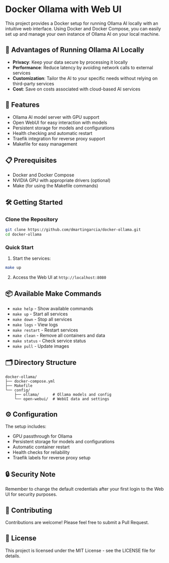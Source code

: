 # Docker Ollama with Web UI

This project provides a Docker setup for running Ollama AI locally with an intuitive web interface. Using Docker and Docker Compose, you can easily set up and manage your own instance of Ollama AI on your local machine.

## 🎯 Advantages of Running Ollama AI Locally

- **Privacy**: Keep your data secure by processing it locally
- **Performance**: Reduce latency by avoiding network calls to external services
- **Customization**: Tailor the AI to your specific needs without relying on third-party services
- **Cost**: Save on costs associated with cloud-based AI services

## 🚀 Features

- Ollama AI model server with GPU support
- Open WebUI for easy interaction with models
- Persistent storage for models and configurations
- Health checking and automatic restart
- Traefik integration for reverse proxy support
- Makefile for easy management

## 📋 Prerequisites

- Docker and Docker Compose
- NVIDIA GPU with appropriate drivers (optional)
- Make (for using the Makefile commands)

## 🛠️ Getting Started

### Clone the Repository

```bash
git clone https://github.com/dmartingarcia/docker-ollama.git
cd docker-ollama
```

### Quick Start

1. Start the services:
```bash
make up
```

2. Access the Web UI at `http://localhost:8080`

## 📦 Available Make Commands

- `make help` - Show available commands
- `make up` - Start all services
- `make down` - Stop all services
- `make logs` - View logs
- `make restart` - Restart services
- `make clean` - Remove all containers and data
- `make status` - Check service status
- `make pull` - Update images

## 🗂 Directory Structure

```
docker-ollama/
├── docker-compose.yml
├── Makefile
└── config/
    ├── ollama/      # Ollama models and config
    └── open-webui/  # WebUI data and settings
```

## ⚙️ Configuration

The setup includes:
- GPU passthrough for Ollama
- Persistent storage for models and configurations
- Automatic container restart
- Health checks for reliability
- Traefik labels for reverse proxy setup

## 🔒 Security Note

Remember to change the default credentials after your first login to the Web UI for security purposes.

## 🤝 Contributing

Contributions are welcome! Please feel free to submit a Pull Request.

## 📝 License

This project is licensed under the MIT License - see the LICENSE file for details.